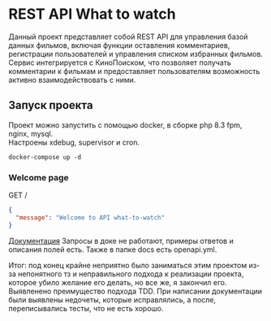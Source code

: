 # REST API What to watch

<p>
Данный проект представляет собой REST API для управления базой данных фильмов, 
включая функции оставления комментариев, регистрации пользователей и управления 
списком избранных фильмов. Сервис интегрируется с КиноПоиском, что позволяет 
получать комментарии к фильмам и предоставляет пользователям возможность активно взаимодействовать с ними.
</p>

## Запуск проекта

<p>
Проект можно запустить с помощью docker, в сборке php 8.3 fpm, nginx, mysql.
<br>
Настроены xdebug, supervisor и cron.
</p>

```
docker-compose up -d 
```

### Welcome page

GET /
```json
{
  "message": "Welcome to API what-to-watch"
}
```

[Документация](https://seraf-seraf.github.io/what-to-watch/ "what to watch")
Запросы в доке не работают, примеры ответов и описания полей есть. Также в папке docs есть openapi.yml.

Итог: под конец крайне неприятно было заниматься этим проектом из-за непонятного тз и неправильного подхода к реализации проекта, которое убило желание его делать, но все же, я закончил его.
Выявленено преимущество подхода TDD. При написании документации были выявлены недочеты, которые исправлялись, а после, переписывались тесты, что не есть хорошо.
